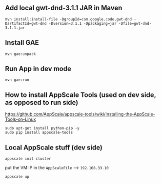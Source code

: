 ## Add local gwt-dnd-3.1.1 JAR in Maven

```
mvn install:install-file -DgroupId=com.google.code.gwt-dnd -DartifactId=gwt-dnd -Dversion=3.1.1 -Dpackaging=jar -Dfile=gwt-dnd-3.1.1.jar
```

## Install GAE

```
mvn gae:unpack
```

## Run App in dev mode

```
mvn gae:run
```

## How to install AppScale Tools (used on dev side, as opposed to run side)

https://github.com/AppScale/appscale-tools/wiki/Installing-the-AppScale-Tools-on-Linux

```
sudo apt-get install python-pip -y
sudo pip install appscale-tools
```

## Local AppScale stuff (dev side)

```
appscale init cluster
```

put the VM IP in the `AppScaleFile` --> `192.168.33.10` 

```
appscale up
```
